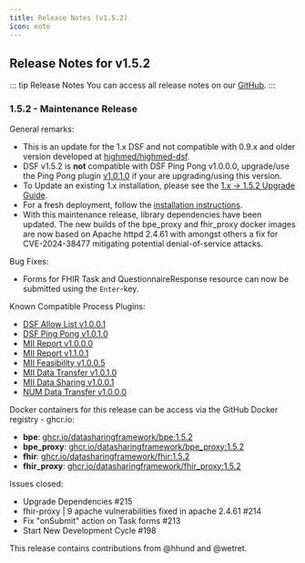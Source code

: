 ```yaml
---
title: Release Notes (v1.5.2)
icon: note
---
```


## Release Notes for v1.5.2

::: tip Release Notes
You can access all release notes on our [GitHub](https://github.com/datasharingframework/dsf/releases).
:::

### 1.5.2 - Maintenance Release
General remarks:
- This is an update for the 1.x DSF and not compatible with 0.9.x and older version developed at [highmed/highmed-dsf](https://github.com/highmed/highmed-dsf).
- DSF v1.5.2 is **not** compatible with DSF Ping Pong v1.0.0.0, upgrade/use the Ping Pong plugin [v1.0.1.0](https://github.com/datasharingframework/dsf-process-ping-pong/releases/tag/v1.0.1.0) if your are upgrading/using this version.
- To Update an existing 1.x installation, please see the [1.x -> 1.5.2 Upgrade Guide](https://dsf.dev/v1.5.2/maintain/upgrade-from-1.html).
- For a fresh deployment, follow the [installation instructions](https://dsf.dev/v1.5.2/maintain/install.html).
- With this maintenance release, library dependencies have been updated. The new builds of the bpe_proxy and fhir_proxy docker images are now based on Apache httpd 2.4.61 with amongst others a fix for CVE-2024-38477 mitigating potential denial-of-service attacks. 

Bug Fixes:
- Forms for FHIR Task and QuestionnaireResponse resource can now be submitted using the `Enter`-key.

Known Compatible Process Plugins:
- [DSF Allow List v1.0.0.1](https://github.com/datasharingframework/dsf-process-allow-list/releases/tag/v1.0.0.1)
- [DSF Ping Pong v1.0.1.0](https://github.com/datasharingframework/dsf-process-ping-pong/releases/tag/v1.0.1.0)
- [MII Report v1.0.0.0](https://github.com/medizininformatik-initiative/mii-process-report/releases/tag/v1.0.0.0)
- [MII Report v1.1.0.1](https://github.com/medizininformatik-initiative/mii-process-report/releases/tag/v1.1.0.1)
- [MII Feasibility v1.0.0.5](https://github.com/medizininformatik-initiative/mii-process-feasibility/releases/tag/v1.0.0.5)
- [MII Data Transfer v1.0.1.0](https://github.com/medizininformatik-initiative/mii-process-data-transfer/releases/tag/v1.0.1.0)
- [MII Data Sharing v1.0.0.1](https://github.com/medizininformatik-initiative/mii-process-data-transfer/releases/tag/v1.0.0.1)
- [NUM Data Transfer v1.0.0.0](https://github.com/num-codex/codex-processes-ap1/releases/tag/v1.0.0.0)

Docker containers for this release can be access via the GitHub Docker registry - ghcr.io:
* **bpe**: [ghcr.io/datasharingframework/bpe:1.5.2](https://github.com/orgs/datasharingframework/packages/container/bpe/241270645?tag=1.5.2)
* **bpe_proxy**: [ghcr.io/datasharingframework/bpe_proxy:1.5.2](https://github.com/orgs/datasharingframework/packages/container/bpe_proxy/241262795?tag=1.5.2)
* **fhir**: [ghcr.io/datasharingframework/fhir:1.5.2](https://github.com/orgs/datasharingframework/packages/container/fhir/241267527?tag=1.5.2)
* **fhir_proxy**: [ghcr.io/datasharingframework/fhir_proxy:1.5.2](https://github.com/orgs/datasharingframework/packages/container/fhir_proxy/241262265?tag=1.5.2)

Issues closed:
- Upgrade Dependencies #215
- fhir-proxy | 9 apache vulnerabilities fixed in apache 2.4.61 #214
- Fix "onSubmit" action on Task forms #213
- Start New Development Cycle #198

This release contains contributions from @hhund and @wetret.

